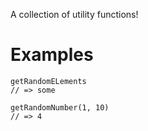 A collection of utility functions!

# Examples

```
getRandomELements
// => some
```

```
getRandomNumber(1, 10)
// => 4
```
